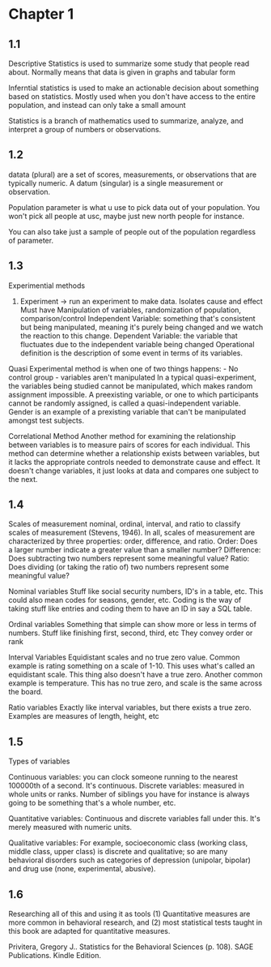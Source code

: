 # Chapter 1

1.1
-----

Descriptive Statistics is used to summarize some study that people read about.
	Normally means that data is given in graphs and tabular form

Inferntial statistics is used to make an actionable decision about something based on statistics.
	Mostly used when you don't have access to the entire population, and instead can only take a small amount

Statistics is a branch of mathematics used to summarize, analyze, and interpret a group of numbers or observations.

1.2
-----

datata (plural) are a set of scores, measurements, or observations that are typically numeric. 
A datum (singular) is a single measurement or observation.

Population parameter is what u use to pick data out of your population. You won't pick all people at usc, maybe just new north people
for instance. 

You can also take just a sample of people out of the population regardless of parameter.

1.3
----

Experimential methods

1. Experiment -> run an experiment to make data. Isolates cause and effect
	Must have Manipulation of variables, randomization of population, comparison/control
	Independent Variable: something that's consistent but being manipulated, meaning it's purely being changed 
	and we watch the reaction to this change.
	Dependent Variable: the variable that fluctuates due to the independent variable being changed
Operational definition is the description of some event in terms of its variables.

Quasi Experimental method is when one of two things happens: 
	- No control group
	- variables aren't manipulated
In a typical quasi-experiment, the variables being studied cannot be manipulated, which makes random assignment impossible.
A preexisting variable, or one to which participants cannot be randomly assigned, is called a quasi-independent variable.
Gender is an example of a prexisting variable that can't be manipulated amongst test subjects.

Correlational Method
Another method for examining the relationship between variables is to measure pairs of scores for each individual. 
This method can determine whether a relationship exists between variables, but it lacks the 
appropriate controls needed to demonstrate cause and effect. It doesn't change variables, it just looks at
data and compares one subject to the next.


1.4
-----
Scales of measurement
nominal, ordinal, interval, and ratio to classify scales of measurement (Stevens, 1946).
In all, scales of measurement are characterized by three properties: order, difference, and ratio.
Order: Does a larger number indicate a greater value than a smaller number? 
Difference: Does subtracting two numbers represent some meaningful value? 
Ratio: Does dividing (or taking the ratio of) two numbers represent some meaningful value?

Nominal variables
	Stuff like social security numbers, ID's in a table, etc. This could also mean codes for 
	seasons, gender, etc.
	Coding is the way of taking stuff like entries and coding them to have an ID in say a SQL table.

Ordinal variables
	Something that simple can show more or less in terms of numbers. 
	Stuff like finishing first, second, third, etc
	They convey order or rank

Interval Variables
	Equidistant scales and no true zero value.
	Common example is rating something on a scale of 1-10. This uses what's called an equidistant scale.
	This thing also doesn't have a true zero.
	Another common example is temperature. This has no true zero, and scale is the same across the board.

Ratio variables
	Exactly like interval variables, but there exists a true zero.
	Examples are measures of length, height, etc

1.5
----
Types of variables

Continuous variables: you can clock someone running to the nearest 100000th of a second. It's continuous.
Discrete variables: measured in whole units or ranks. Number of siblings you have for instance is always
	going to be something that's a whole number, etc.

Quantitative variables: Continuous and discrete variables fall under this.
	It's merely measured with numeric units.

Qualitative variables: 
For example, socioeconomic class (working class, middle class, upper class) is discrete and qualitative; 
so are many behavioral disorders such as categories of depression (unipolar, bipolar) and drug use (none, experimental, abusive).

1.6
----
Researching all of this and using it as tools
(1) Quantitative measures are more common in behavioral research, and 
(2) most statistical tests taught in this book are adapted for quantitative measures.

Privitera, Gregory J.. Statistics for the Behavioral Sciences (p. 108). SAGE Publications. Kindle Edition. 
